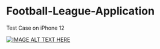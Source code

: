 # Football-League-Application
Test Case on iPhone 12

[![IMAGE ALT TEXT HERE](https://img.youtube.com/vi/6LcA7-NclGc/0.jpg)](https://www.youtube.com/watch?v=6LcA7-NclGc)
